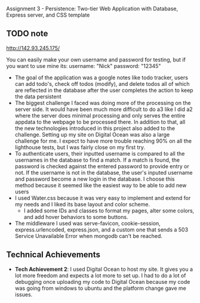 Assignment 3 - Persistence: Two-tier Web Application with Database, Express server, and CSS template

## TODO note

http://142.93.245.175/

You can easily make your own username and password for testing, but if you want to use mine its: username: "Nick" password: "12345"

- The goal of the application was a google notes like todo tracker, users can
add todo's, check off todos (modify), and delete todos all of which are reflected in the database after the user completes the action to keep the data persistent
- The biggest challenge I faced was doing more of the processing on the server side. It would have been much more difficult to do a3 like I did a2 where the server does minimal processing and only serves the entire appdata to the webpage to be processed there. In addition to that, all the new technologies introduced in this project also added to the challenge. Setting up my site on Digital Ocean was also a large challenge for me. I expect to have more trouble reaching 90% on all the lighthouse tests, but I was fairly close on my first try.
- To authenticate users, their inputted username is compared to all the usernames in the database to find a match. If a match is found, the password is checked against the entered password to provide entry or not. If the username is not in the database, the user's inputed username and password become a new login in the database. I choose this method because it seemed like the easiest way to be able to add new users
- I used Water.css because it was very easy to implement and extend for my needs and I liked its base layout and color scheme.
  - I added some IDs and classes to format my pages, alter some colors, and add hover behaviors to some buttons.
- The middleware I used was serve-favicon, cookie-session, express.urlencoded, express.json, and a custom one that sends a 503 Service Unavailable Error when mongodb can't be reached.

## Technical Achievements
- **Tech Achievement 2**: I used Digital Ocean to host my site. It gives you a lot more freedom and expects a lot more to set up. I had to do a lot of debugging once uploading my code to Digital Ocean because my code was going from windows to ubuntu and the platform change gave me issues.

